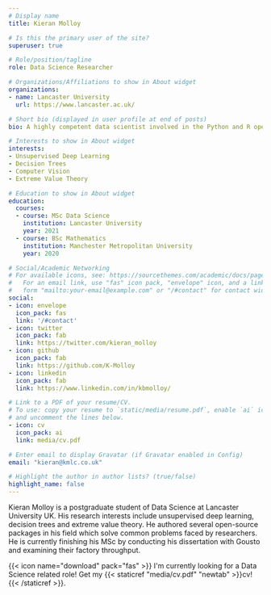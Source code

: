 ```yaml
---
# Display name
title: Kieran Molloy

# Is this the primary user of the site?
superuser: true

# Role/position/tagline
role: Data Science Researcher

# Organizations/Affiliations to show in About widget
organizations:
- name: Lancaster University
  url: https://www.lancaster.ac.uk/

# Short bio (displayed in user profile at end of posts)
bio: A highly competent data scientist involved in the Python and R open-source community - passionate about unsupervised learning techniques.

# Interests to show in About widget
interests:
- Unsupervised Deep Learning
- Decision Trees
- Computer Vision
- Extreme Value Theory

# Education to show in About widget
education:
  courses:
  - course: MSc Data Science
    institution: Lancaster University
    year: 2021
  - course: BSc Mathematics
    institution: Manchester Metropolitan University
    year: 2020

# Social/Academic Networking
# For available icons, see: https://sourcethemes.com/academic/docs/page-builder/#icons
#   For an email link, use "fas" icon pack, "envelope" icon, and a link in the
#   form "mailto:your-email@example.com" or "/#contact" for contact widget.
social:
- icon: envelope
  icon_pack: fas
  link: '/#contact'
- icon: twitter
  icon_pack: fab
  link: https://twitter.com/kieran_molloy
- icon: github
  icon_pack: fab
  link: https://github.com/K-Molloy
- icon: linkedin
  icon_pack: fab
  link: https://www.linkedin.com/in/kbmolloy/

# Link to a PDF of your resume/CV.
# To use: copy your resume to `static/media/resume.pdf`, enable `ai` icons in `params.toml`, 
# and uncomment the lines below.
- icon: cv
  icon_pack: ai
  link: media/cv.pdf

# Enter email to display Gravatar (if Gravatar enabled in Config)
email: "kieran@kmlc.co.uk"

# Highlight the author in author lists? (true/false)
highlight_name: false
---
```


Kieran Molloy is a postgraduate student of Data Science at Lancaster University UK. His research interests include unsupervised deep learning, decision trees and extreme value theory. He authored several open-source packages in his field which solve common problems faced by researchers. He is currently finishing his MSc by conducting his dissertation with Gousto and examining their factory throughput.


{{< icon name="download" pack="fas" >}} I'm currently looking for a Data Science related role! Get my {{< staticref "media/cv.pdf" "newtab" >}}cv!{{< /staticref >}}.
